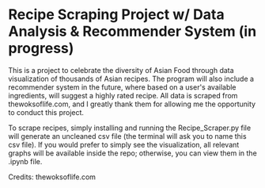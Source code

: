# Recipe Scraping Project w/ Data Analysis & Recommender System (in progress)

This is a project to celebrate the diversity of Asian Food through data visualization of thousands of Asian recipes. The program will also include a recommender system in the future, where based on a user's available ingredients, will suggest a highly rated recipe. All data is scraped from thewoksoflife.com, and I greatly thank them for allowing me the opportunity to conduct this project.

To scrape recipes, simply installing and running the Recipe_Scraper.py file will generate an uncleaned csv file (the terminal will ask you to name this csv file). If you would prefer to simply see the visualization, all relevant graphs will be available inside the repo; otherwise, you can view them in the .ipynb file.

Credits:
thewoksoflife.com